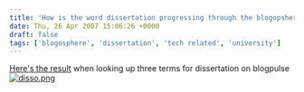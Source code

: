 ```yaml
---
title: 'How is the word dissertation progressing through the blogopshere'
date: Thu, 26 Apr 2007 15:06:26 +0000
draft: false
tags: ['blogosphere', 'dissertation', 'tech related', 'university']
---
```


[Here's the result](http://www.blogpulse.com/trend?query1=dissertation+finished&label1=&query2=working+on+my+dissertation&label2=&query3=dissertation&label3=&days=60&x=27&y=12) when looking up three terms for dissertation on blogpulse[![disso.png](http://www.main-vision.com/richard/blog/wp-content/uploads/2007/04/disso.png)](http://www.main-vision.com/richard/blog/wp-content/uploads/2007/04/disso.png "disso.png")